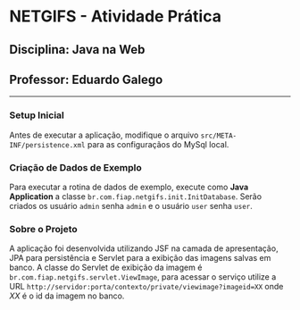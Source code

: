 # NETGIFS - Atividade Prática
## Disciplina: Java na Web
## Professor: Eduardo Galego
--------------------------------------------

### Setup Inicial
Antes de executar a aplicação, modifique o arquivo ``src/META-INF/persistence.xml`` para as configuraçãos do MySql local.

### Criação de Dados de Exemplo
Para executar a rotina de dados de exemplo, execute como **Java Application** a classe ``br.com.fiap.netgifs.init.InitDatabase``.
Serão criados os usuário ``admin`` senha ``admin`` e o usuário ``user`` senha ``user``.

### Sobre o Projeto
A aplicação foi desenvolvida utilizando JSF na camada de apresentação, JPA para persistência e Servlet para a exibição das imagens salvas em banco.
A classe do Servlet de exibição da imagem é ``br.com.fiap.netgifs.servlet.ViewImage``, para acessar o serviço utilize a URL ``http://servidor:porta/contexto/private/viewimage?imageid=XX`` onde *XX* é o id da imagem no banco.
